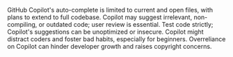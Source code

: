 GitHub Copilot's auto-complete is limited to current and open files, with plans to extend to full codebase.
Copilot may suggest irrelevant, non-compiling, or outdated code; user review is essential.
Test code strictly; Copilot's suggestions can be unoptimized or insecure.
Copilot might distract coders and foster bad habits, especially for beginners.
Overreliance on Copilot can hinder developer growth and raises copyright concerns.